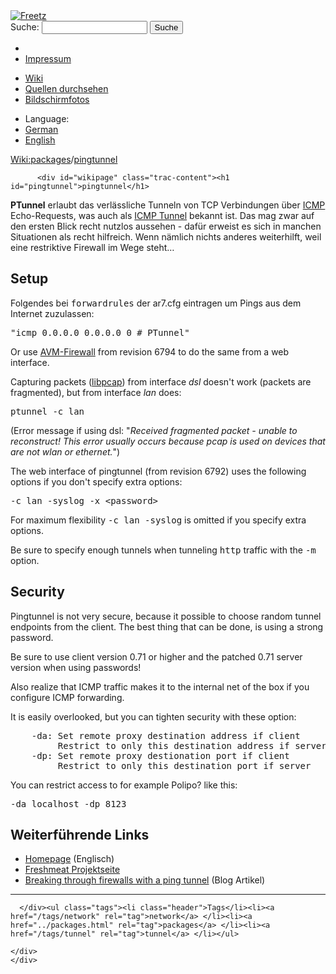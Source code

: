 <!DOCTYPE html PUBLIC "-//W3C//DTD XHTML 1.0 Strict//EN" "http://www.w3.org/TR/xhtml1/DTD/xhtml1-strict.dtd">
<html xmlns="http://www.w3.org/1999/xhtml">

  <head>
    <title>
      packages/pingtunnel – Freetz
    </title>
      <meta http-equiv="Content-Type" content="text/html; charset=UTF-8" />
      <meta http-equiv="X-UA-Compatible" content="IE=edge" />
    <!--[if IE]><script type="text/javascript">
      if (/^#__msie303:/.test(window.location.hash))
        window.location.replace(window.location.hash.replace(/^#__msie303:/, '#'));
    </script><![endif]-->
        <link rel="search" href="/search" />
        <link rel="help" href="../TracGuide.html" />
        <link rel="alternate" href="pingtunnel%3Fformat=txt" type="text/x-trac-wiki" title="Reiner Text" />
        <link rel="up" href="../packages.html" title="Übergeordnete Wiki-Seite anzeigen" />
        <link rel="start" href="/wiki" />
        <link rel="stylesheet" href="../../chrome/common/css/trac.css" type="text/css" /><link rel="stylesheet" href="../../chrome/common/css/wiki.css" type="text/css" /><link rel="stylesheet" href="../../chrome/wikiextras/css/phrases.css" type="text/css" /><link rel="stylesheet" href="../../chrome/wikiextras/css/boxes.css" type="text/css" /><link rel="stylesheet" href="../../chrome/wikiextras/css/boxes-300.css" type="text/css" /><link rel="stylesheet" href="../../chrome/wikiextras/css/boxes-narrow-toc.css" type="text/css" /><link rel="stylesheet" href="../../wikicss.css" type="text/css" /><link rel="stylesheet" href="../../chrome/tags/css/tractags.css" type="text/css" /><link rel="stylesheet" href="../../chrome/wikinegotiator/css/langmenu-ctxnav.css" type="text/css" />
        <link rel="shortcut icon" href="/favicon.ico" type="image/x-icon" />
        <link rel="icon" href="/favicon.ico" type="image/x-icon" />
      <link type="application/opensearchdescription+xml" rel="search" href="/search/opensearch" title="Freetz durchsuchen" />
      <script type="text/javascript" charset="utf-8" src="../../chrome/common/js/jquery.js"></script>
      <script type="text/javascript" charset="utf-8" src="../../chrome/common/js/babel.js"></script>
      <script type="text/javascript" charset="utf-8" src="../../chrome/common/js/messages/de.js"></script>
      <script type="text/javascript" charset="utf-8" src="../../chrome/common/js/trac.js"></script>
      <script type="text/javascript" charset="utf-8" src="../../chrome/common/js/search.js"></script>
      <script type="text/javascript" charset="utf-8" src="../../chrome/common/js/folding.js"></script>
    <script type="text/javascript">
      jQuery(document).ready(function($) {
        $("#content").find("h1,h2,h3,h4,h5,h6").addAnchor(_("Link to this section"));
        $("#content").find(".wikianchor").each(function() {
          $(this).addAnchor(babel.format(_("Link to #%(id)s"), {id: $(this).attr('id')}));
        });
        $(".foldable").enableFolding(true, true);
      });
    </script>
  </head>
  <body>
    <div id="banner">
      <div id="header">
        <a id="logo" href="/wiki"><img src="../../chrome/common/freetz_motd.png" alt="Freetz" /></a>
      </div>
      <form id="search" action="https://www.google.com/search" method="get" onsubmit="; this.elements.namedItem('q').value = this.elements.namedItem('oq').value + ' site:freetz.github.io'">
        <div>
          <label for="proj-search">Suche:</label>
          <input type="text" id="proj-search" name="oq" size="18" value="" />
          <input type="hidden" name="q" value="" />
          <input type="submit" value="Suche" />
        </div>
      </form>
      <div id="metanav" class="nav">
    <ul>
      <li class="first"><li class="last"><a href="../Impressum.html">Impressum</a></li>
    </ul>
  </div>
    </div>
    <div id="mainnav" class="nav">
    <ul>
      <li class="first active"><a href="/wiki">Wiki</a></li><li><a href="https://github.com/Freetz-NG/freetz-ng/commits/master">Quellen durchsehen</a></li><li class="last"><a href="/screenshots">Bildschirmfotos</a></li>
    </ul>
  </div>
    <div id="langmenu"><ul><li class="first"><span title="Select a language of wiki content">Language:</span></li><li class=" active"><a class="" href="pingtunnel.html" title="displaying language (default)">German</a></li><li class=" last"><a class=" notexist" href="/wiki/packages/pingtunnel.en" title="(not available)">English</a></li></ul></div><p /><div id="main">
      <div id="pagepath" class="noprint">
  <a class="pathentry first" title="Zeige WikiStart an" href="/wiki">Wiki:</a><a class="pathentry" href="../packages.html" title="Zeige packages an">packages</a><span class="pathentry sep">/</span><a class="pathentry" href="pingtunnel.html" title="Zeige packages/pingtunnel an">pingtunnel</a>
</div>
    <div id="content" class="wiki">
      <div class="wikipage searchable">

          <div id="wikipage" class="trac-content"><h1 id="pingtunnel">pingtunnel</h1>
<p>
<strong>PTunnel</strong> erlaubt das verlässliche Tunneln von TCP Verbindungen über <a class="ext-link" href="http://de.wikipedia.org/wiki/Internet_Control_Message_Protocol"><span class="icon">​</span>ICMP</a> Echo-Requests, was auch als <a class="ext-link" href="http://en.wikipedia.org/wiki/Pingtunnel"><span class="icon">​</span>ICMP Tunnel</a> bekannt ist. Das mag zwar auf den ersten Blick recht nutzlos aussehen - dafür erweist es sich in manchen Situationen als recht hilfreich. Wenn nämlich nichts anderes weiterhilft, weil eine restriktive Firewall im Wege steht&hellip;
</p>
<h2 id="Setup">Setup</h2>
<p>
Folgendes bei <tt>forwardrules</tt> der ar7.cfg eintragen um Pings aus dem Internet zuzulassen:
</p>
<pre class="wiki">"icmp 0.0.0.0 0.0.0.0 0 # PTunnel"
</pre><p>
Or use <a class="wiki" href="avm-firewall.html">AVM-Firewall</a> from revision 6794 to do the same from a web interface.
</p>
<p>
Capturing packets (<a class="ext-link" href="http://www.tcpdump.org/pcap3_man.html"><span class="icon">​</span>libpcap</a>) from interface <em>dsl</em> doesn't work (packets are fragmented), but from interface <em>lan</em> does:
</p>
<pre class="wiki">ptunnel -c lan
</pre><p>
(Error message if using dsl: "<em>Received fragmented packet - unable to reconstruct! This error usually occurs because pcap is used on devices that are not wlan or ethernet.</em>")
</p>
<p>
The web interface of pingtunnel (from revision 6792) uses the following options if you don't specify extra options:
</p>
<pre class="wiki">-c lan -syslog -x &lt;password&gt;
</pre><p>
For maximum flexibility <tt>-c lan -syslog</tt> is omitted if you specify extra options.
</p>
<p>
Be sure to specify enough tunnels when tunneling <tt>http</tt> traffic with the <tt>-m</tt> option.
</p>
<h2 id="Security">Security</h2>
<p>
Pingtunnel is not very secure, because it possible to choose random tunnel endpoints from the client. The best thing that can be done, is using a strong password.
</p>
<p>
Be sure to use client version 0.71 or higher and the patched 0.71 server version when using passwords!
</p>
<p>
Also realize that ICMP traffic makes it to the internal net of the box if you configure ICMP forwarding.
</p>
<p>
It is easily overlooked, but you can tighten security with these option:
</p>
<pre class="wiki">    -da: Set remote proxy destination address if client
         Restrict to only this destination address if server
    -dp: Set remote proxy destionation port if client
         Restrict to only this destination port if server
</pre><p>
You can restrict access to for example <a class="missing wiki">Polipo?</a> like this:
</p>
<pre class="wiki">-da localhost -dp 8123
</pre><h2 id="WeiterführendeLinks">Weiterführende Links</h2>
<ul><li><a class="ext-link" href="http://www.cs.uit.no/~daniels/PingTunnel/"><span class="icon">​</span>Homepage</a> (Englisch)
</li><li><a class="ext-link" href="http://freshmeat.net/projects/ptunnel/"><span class="icon">​</span>Freshmeat Projektseite</a>
</li><li><a class="ext-link" href="http://psung.blogspot.com/2008/05/breaking-through-firewalls-with-ping.html"><span class="icon">​</span>Breaking through firewalls with a ping tunnel</a> (Blog Artikel)
</li></ul><hr />
</div>

      </div><ul class="tags"><li class="header">Tags</li><li><a href="/tags/network" rel="tag">network</a> </li><li><a href="../packages.html" rel="tag">packages</a> </li><li><a href="/tags/tunnel" rel="tag">tunnel</a> </li></ul>

    </div>
    </div>
  </body>
</html>
